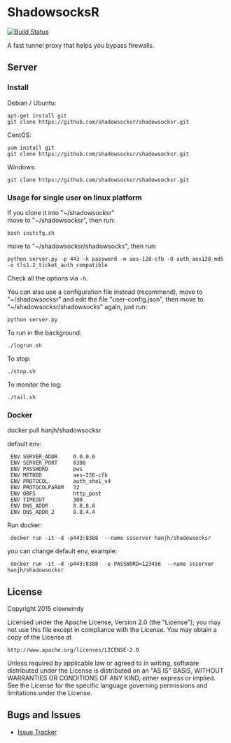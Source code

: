 ShadowsocksR
===========

[![Build Status]][Travis CI]

A fast tunnel proxy that helps you bypass firewalls.

Server
------

### Install

Debian / Ubuntu:

    apt-get install git
    git clone https://github.com/shadowsocksr/shadowsocksr.git

CentOS:

    yum install git
    git clone https://github.com/shadowsocksr/shadowsocksr.git

Windows:

    git clone https://github.com/shadowsocksr/shadowsocksr.git

### Usage for single user on linux platform

If you clone it into "~/shadowsocksr"  
move to "~/shadowsocksr", then run:

    bash initcfg.sh

move to "~/shadowsocksr/shadowsocks", then run:

    python server.py -p 443 -k password -m aes-128-cfb -O auth_aes128_md5 -o tls1.2_ticket_auth_compatible

Check all the options via `-h`.

You can also use a configuration file instead (recommend), move to "~/shadowsocksr" and edit the file "user-config.json", then move to "~/shadowsocksr/shadowsocks" again, just run:

    python server.py

To run in the background:

    ./logrun.sh

To stop:

    ./stop.sh

To monitor the log:

    ./tail.sh

### Docker
docker pull hanjh/shadowsocksr

default env:

     ENV SERVER_ADDR     0.0.0.0
     ENV SERVER_PORT     8388
     ENV PASSWORD        pws
     ENV METHOD          aes-256-cfb
     ENV PROTOCOL        auth_sha1_v4
     ENV PROTOCOLPARAM   32
     ENV OBFS            http_post
     ENV TIMEOUT         300
     ENV DNS_ADDR        8.8.8.8
     ENV DNS_ADDR_2      8.8.4.4

Run docker:

     docker run -it -d -p443:8388  --name ssserver hanjh/shadowsocksr


you can change default env, example:

     docker run -it -d -p443:8388  -e PASSWORD=123456  --name ssserver hanjh/shadowsocksr



License
-------

Copyright 2015 clowwindy

Licensed under the Apache License, Version 2.0 (the "License"); you may
not use this file except in compliance with the License. You may obtain
a copy of the License at

    http://www.apache.org/licenses/LICENSE-2.0

Unless required by applicable law or agreed to in writing, software
distributed under the License is distributed on an "AS IS" BASIS, WITHOUT
WARRANTIES OR CONDITIONS OF ANY KIND, either express or implied. See the
License for the specific language governing permissions and limitations
under the License.

Bugs and Issues
----------------

* [Issue Tracker]



[Android]:           https://github.com/shadowsocksr/shadowsocksr-android
[Build Status]:      https://travis-ci.org/shadowsocksr/shadowsocksr.svg?branch=manyuser
[Debian sid]:        https://packages.debian.org/unstable/python/shadowsocks
[iOS]:               https://github.com/shadowsocks/shadowsocks-iOS/wiki/Help
[Issue Tracker]:     https://github.com/shadowsocksr/shadowsocksr/issues?state=open
[OpenWRT]:           https://github.com/shadowsocks/openwrt-shadowsocks
[macOS]:             https://github.com/shadowsocksr/ShadowsocksX-NG
[Travis CI]:         https://travis-ci.org/shadowsocksr/shadowsocksr
[Windows]:           https://github.com/shadowsocksr/shadowsocksr-csharp
[Wiki]:              https://github.com/breakwa11/shadowsocks-rss/wiki
